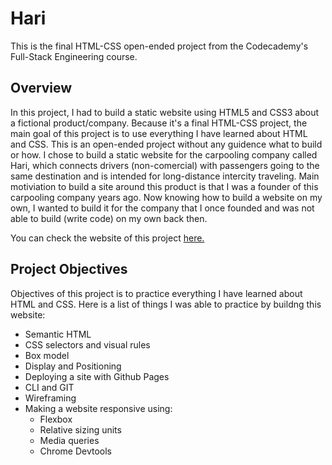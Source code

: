 # Hari
This is the final HTML-CSS open-ended project from the Codecademy's Full-Stack Engineering course.

## Overview
In this project, I had to build a static website using HTML5 and CSS3 about a fictional product/company. Because it's a final HTML-CSS project, the main goal of this project is to use everything I have learned about HTML and CSS. This is an open-ended project without any guidence what to build or how. I chose to build a static website for the carpooling company called Hari, which connects drivers (non-comercial) with passengers going to the same destination and is intended for long-distance intercity traveling. Main motiviation to build a site around this product is that I was a founder of this carpooling company years ago. Now knowing how to build a website on my own, I wanted to build it for the company that I once founded and was not able to build (write code) on my own back then.  

You can check the website of this project [here.](https://nikabazadze.github.io/carpool/)

## Project Objectives
Objectives of this project is to practice everything I have learned about HTML and CSS. Here is a list of things I was able to practice by buildng this website:

* Semantic HTML
* CSS selectors and visual rules
* Box model
* Display and Positioning
* Deploying a site with Github Pages
* CLI and GIT
* Wireframing
* Making a website responsive using:
    * Flexbox
    * Relative sizing units
    * Media queries
    * Chrome Devtools